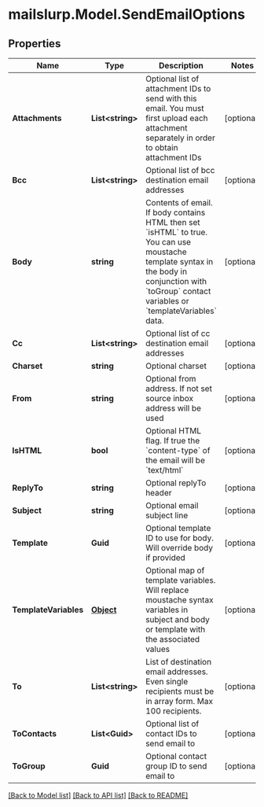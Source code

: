 
# mailslurp.Model.SendEmailOptions

## Properties

Name | Type | Description | Notes
------------ | ------------- | ------------- | -------------
**Attachments** | **List&lt;string&gt;** | Optional list of attachment IDs to send with this email. You must first upload each attachment separately in order to obtain attachment IDs | [optional] 
**Bcc** | **List&lt;string&gt;** | Optional list of bcc destination email addresses | [optional] 
**Body** | **string** | Contents of email. If body contains HTML then set &#x60;isHTML&#x60; to true. You can use moustache template syntax in the body in conjunction with &#x60;toGroup&#x60; contact variables or &#x60;templateVariables&#x60; data. | [optional] 
**Cc** | **List&lt;string&gt;** | Optional list of cc destination email addresses | [optional] 
**Charset** | **string** | Optional charset | [optional] 
**From** | **string** | Optional from address. If not set source inbox address will be used | [optional] 
**IsHTML** | **bool** | Optional HTML flag. If true the &#x60;content-type&#x60; of the email will be &#x60;text/html&#x60; | [optional] 
**ReplyTo** | **string** | Optional replyTo header | [optional] 
**Subject** | **string** | Optional email subject line | [optional] 
**Template** | **Guid** | Optional template ID to use for body. Will override body if provided | [optional] 
**TemplateVariables** | [**Object**](.md) | Optional map of template variables. Will replace moustache syntax variables in subject and body or template with the associated values | [optional] 
**To** | **List&lt;string&gt;** | List of destination email addresses. Even single recipients must be in array form. Max 100 recipients. | [optional] 
**ToContacts** | **List&lt;Guid&gt;** | Optional list of contact IDs to send email to | [optional] 
**ToGroup** | **Guid** | Optional contact group ID to send email to | [optional] 

[[Back to Model list]](../README.md#documentation-for-models)
[[Back to API list]](../README.md#documentation-for-api-endpoints)
[[Back to README]](../README.md)

